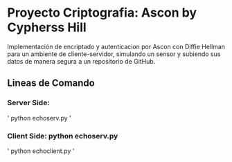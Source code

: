# Proyecto Criptografia: Ascon by Cypherss Hill
Implementación de encriptado y autenticacion por Ascon con Diffie Hellman para un ambiente de cliente-servidor, simulando un sensor y subiendo sus datos de manera segura a un repositorio de GitHub.

## Lineas de Comando
### Server Side: 
' python echoserv.py '
### Client Side: python echoserv.py
' python echoclient.py '

